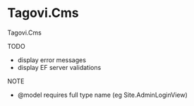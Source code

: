 # Tagovi.Cms
Tagovi.Cms

TODO
* display error messages
* display EF server validations

NOTE
* @model requires full type name (eg Site.AdminLoginView)
